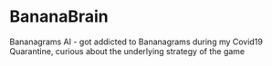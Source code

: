 # BananaBrain
Bananagrams AI - got addicted to Bananagrams during my Covid19 Quarantine, curious about the underlying strategy of the game
